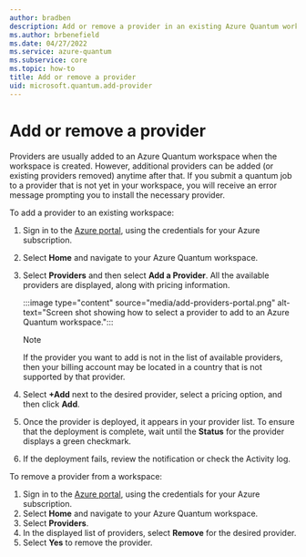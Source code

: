 ```yaml
---
author: bradben
description: Add or remove a provider in an existing Azure Quantum workspace
ms.author: brbenefield
ms.date: 04/27/2022
ms.service: azure-quantum
ms.subservice: core
ms.topic: how-to
title: Add or remove a provider
uid: microsoft.quantum.add-provider
---
```


# Add or remove a provider

Providers are usually added to an Azure Quantum workspace when the workspace is created. However, additional providers can be added (or existing providers removed) anytime after that. If you submit a quantum job to a provider that is not yet in your workspace, you will receive an error message prompting you to install the necessary provider.
 
To add a provider to an existing workspace: 

1. Sign in to the [Azure portal](https://portal.azure.com), using the credentials for your Azure subscription.
2. Select **Home** and navigate to your Azure Quantum workspace.
3. Select **Providers** and then select **Add a Provider**. All the available providers are displayed, along with pricing information. 

    :::image type="content" source="media/add-providers-portal.png" alt-text="Screen shot showing how to select a provider to add to an Azure Quantum workspace.":::

    > [!NOTE]
    > If the provider you want to add is not in the list of available providers, then your billing account may be located in a country that is not supported by that provider. 

4. Select **+Add** next to the desired provider, select a pricing option, and then click **Add**. 
5. Once the provider is deployed, it appears in your provider list. To ensure that the deployment is complete, wait until the **Status** for the provider displays a green checkmark. 
6. If the deployment fails, review the notification or check the Activity log. 

To remove a provider from a workspace:

1. Sign in to the [Azure portal](https://portal.azure.com), using the credentials for your Azure subscription.
2. Select **Home** and navigate to your Azure Quantum workspace.
3. Select **Providers**. 
4. In the displayed list of providers, select **Remove** for the desired provider. 
1. Select **Yes** to remove the provider. 
